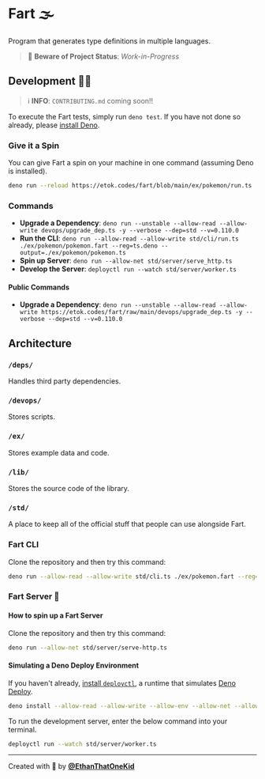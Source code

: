 # Fart 🌫

Program that generates type definitions in multiple languages.

> 🚧 **Beware of Project Status**: _Work-in-Progress_

## Development 👨‍💻

> ℹ **INFO**: `CONTRIBUTING.md` coming soon!!

To execute the Fart tests, simply run `deno test`. If you have not done so already, please [install Deno](https://github.com/denoland/deno_install).

### Give it a Spin

You can give Fart a spin on your machine in one command (assuming Deno is installed).

```bash
deno run --reload https://etok.codes/fart/blob/main/ex/pokemon/run.ts
```

### Commands

- **Upgrade a Dependency**: `deno run --unstable --allow-read --allow-write devops/upgrade_dep.ts -y --verbose --dep=std --v=0.110.0`
- **Run the CLI**: `deno run --allow-read --allow-write std/cli/run.ts ./ex/pokemon/pokemon.fart --reg=ts.deno --output=./ex/pokemon/pokemon.ts`
- **Spin up Server**: `deno run --allow-net std/server/serve_http.ts`
- **Develop the Server**: `deployctl run --watch std/server/worker.ts`

#### Public Commands

- **Upgrade a Dependency**: `deno run --unstable --allow-read --allow-write https://etok.codes/fart/raw/main/devops/upgrade_dep.ts -y --verbose --dep=std --v=0.110.0`

## Architecture

### `/deps/`

Handles third party dependencies.

### `/devops/`

Stores scripts.

### `/ex/`

Stores example data and code.

### `/lib/`

Stores the source code of the library.

### `/std/`

A place to keep all of the official stuff that people can use alongside Fart.

### Fart CLI

Clone the repository and then try this command:

```bash
deno run --allow-read --allow-write std/cli.ts ./ex/pokemon.fart --reg=ts.deno --output=./ex/pokemon.ts
```

### Fart Server 📡

#### How to spin up a Fart Server

Clone the repository and then try this command:

```bash
deno run --allow-net std/server/serve-http.ts
```

#### Simulating a Deno Deploy Environment

If you haven't already, [install `deployctl`](https://deno.com/deploy/docs/running-scripts-locally), a runtime that simulates [Deno Deploy](https://deno.com/deploy).

```bash
deno install --allow-read --allow-write --allow-env --allow-net --allow-run --no-check -f https://deno.land/x/deploy/deployctl.ts
```

To run the development server, enter the below command into your terminal.

```bash
deployctl run --watch std/server/worker.ts
```

---

Created with 💖 by [**@EthanThatOneKid**](https://github.com/EthanThatOneKid/)
